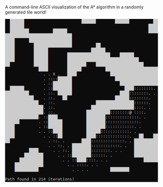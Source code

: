A command-line ASCII visualization of the A* algorithm in a randomly generated tile world!

![Example](/example.png)